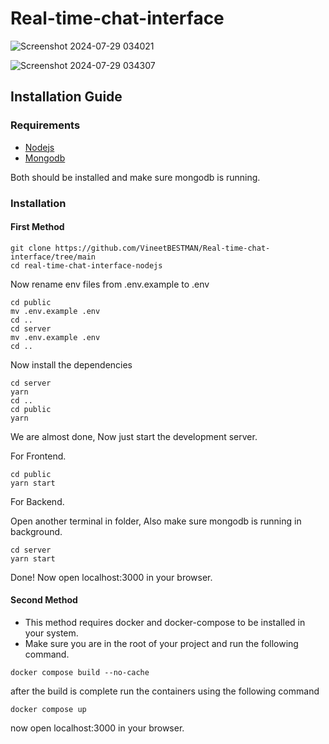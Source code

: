 # Real-time-chat-interface




![]()![Screenshot 2024-07-29 034021](https://github.com/user-attachments/assets/f5350ab0-f0cc-474a-ba61-f5f8a2e98830)


![]()![Screenshot 2024-07-29 034307](https://github.com/user-attachments/assets/c1f83ed0-da0a-45ce-b330-f16767cc1d54)


## Installation Guide

### Requirements
- [Nodejs](https://nodejs.org/en/download)
- [Mongodb](https://www.mongodb.com/docs/manual/administration/install-community/)

Both should be installed and make sure mongodb is running.
### Installation

#### First Method
```shell
git clone https://github.com/VineetBESTMAN/Real-time-chat-interface/tree/main
cd real-time-chat-interface-nodejs
```
Now rename env files from .env.example to .env
```shell
cd public
mv .env.example .env
cd ..
cd server
mv .env.example .env
cd ..
```

Now install the dependencies
```shell
cd server
yarn
cd ..
cd public
yarn
```
We are almost done, Now just start the development server.

For Frontend.
```shell
cd public
yarn start
```
For Backend.

Open another terminal in folder, Also make sure mongodb is running in background.
```shell
cd server
yarn start
```
Done! Now open localhost:3000 in your browser.

#### Second Method
- This method requires docker and docker-compose to be installed in your system.
- Make sure you are in the root of your project and run the following command.

```shell
docker compose build --no-cache
```
after the build is complete run the containers using the following command
```shell
docker compose up
```
now open localhost:3000 in your browser.
